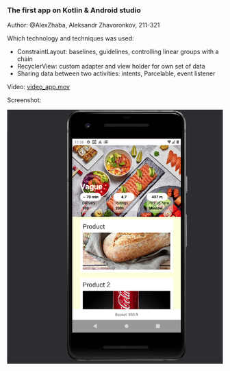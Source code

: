 ### The first app on Kotlin & Android studio

Author: @AlexZhaba, Aleksandr Zhavoronkov, 211-321

Which technology and techniques was used:
- ConstraintLayout: baselines, guidelines, controlling linear groups with a chain
- RecyclerView: custom adapter and view holder for own set of data
- Sharing data between two activities: intents, Parcelable, event listener

Video:
[video_app.mov](./docs/video_app.mov)

Screenshot:

![app_screen.png](./docs/app_screen.png)

